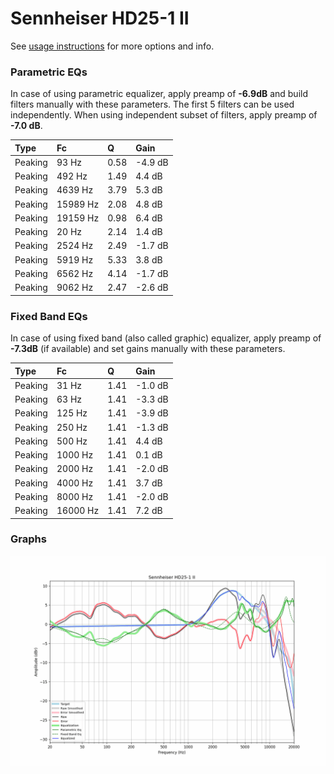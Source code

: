 # Sennheiser HD25-1 II
See [usage instructions](https://github.com/jaakkopasanen/AutoEq#usage) for more options and info.

### Parametric EQs
In case of using parametric equalizer, apply preamp of **-6.9dB** and build filters manually
with these parameters. The first 5 filters can be used independently.
When using independent subset of filters, apply preamp of **-7.0 dB**.

| Type    | Fc       |    Q | Gain    |
|:--------|:---------|:-----|:--------|
| Peaking | 93 Hz    | 0.58 | -4.9 dB |
| Peaking | 492 Hz   | 1.49 | 4.4 dB  |
| Peaking | 4639 Hz  | 3.79 | 5.3 dB  |
| Peaking | 15989 Hz | 2.08 | 4.8 dB  |
| Peaking | 19159 Hz | 0.98 | 6.4 dB  |
| Peaking | 20 Hz    | 2.14 | 1.4 dB  |
| Peaking | 2524 Hz  | 2.49 | -1.7 dB |
| Peaking | 5919 Hz  | 5.33 | 3.8 dB  |
| Peaking | 6562 Hz  | 4.14 | -1.7 dB |
| Peaking | 9062 Hz  | 2.47 | -2.6 dB |

### Fixed Band EQs
In case of using fixed band (also called graphic) equalizer, apply preamp of **-7.3dB**
(if available) and set gains manually with these parameters.

| Type    | Fc       |    Q | Gain    |
|:--------|:---------|:-----|:--------|
| Peaking | 31 Hz    | 1.41 | -1.0 dB |
| Peaking | 63 Hz    | 1.41 | -3.3 dB |
| Peaking | 125 Hz   | 1.41 | -3.9 dB |
| Peaking | 250 Hz   | 1.41 | -1.3 dB |
| Peaking | 500 Hz   | 1.41 | 4.4 dB  |
| Peaking | 1000 Hz  | 1.41 | 0.1 dB  |
| Peaking | 2000 Hz  | 1.41 | -2.0 dB |
| Peaking | 4000 Hz  | 1.41 | 3.7 dB  |
| Peaking | 8000 Hz  | 1.41 | -2.0 dB |
| Peaking | 16000 Hz | 1.41 | 7.2 dB  |

### Graphs
![](./Sennheiser%20HD25-1%20II.png)